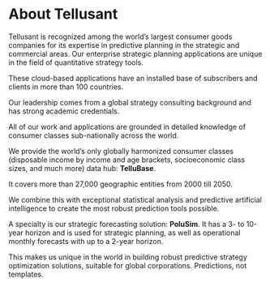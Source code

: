 # About Tellusant
Tellusant is recognized among the world’s largest consumer goods companies for its expertise in predictive planning in the  strategic and commercial areas. Our enterprise strategic planning applications are unique in the field of quantitative strategy tools.  

These cloud-based applications have an installed base of subscribers and clients in more than 100 countries.  

Our leadership comes from a global strategy consulting background and has strong academic credentials.  

All of our work and applications are grounded in detailed knowledge of consumer classes sub-nationally across the world.  

We provide the world’s only globally harmonized consumer classes (disposable income by income and age brackets, socioeconomic class sizes, and much more) data hub: **TelluBase**.  

It covers more than 27,000 geographic entities from 2000 till 2050.  

We combine this with exceptional statistical analysis and predictive artificial intelligence to create the most robust prediction tools possible.  

A specialty is our strategic forecasting solution: **PoluSim**. It has a 3- to 10-year horizon and is used for strategic planning, as well as operational monthly forecasts with up to a 2-year horizon.  

This makes us unique in the world in building robust predictive strategy optimization solutions, suitable for global corporations. Predictions, not templates.  
